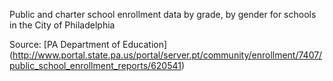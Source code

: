 Public and charter school enrollment data by grade, by gender for schools in the City of Philadelphia

Source: [PA Department of Education] (http://www.portal.state.pa.us/portal/server.pt/community/enrollment/7407/public_school_enrollment_reports/620541)